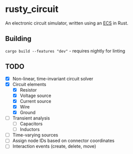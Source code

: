 # rusty_circuit

An electronic circuit simulator, written using an [ECS](https://en.wikipedia.org/wiki/Entity%E2%80%93component%E2%80%93system) in Rust.

## Building

`cargo build --features "dev"` - requires nightly for linting

## TODO

- [x] Non-linear, time-invariant circuit solver
- [x] Circuit elements
    - [x] Resistor
    - [x] Voltage source
    - [x] Current source
    - [x] Wire
    - [x] Ground
- [ ] Transient analysis
    - [ ] Capacitors
    - [ ] Inductors
- [ ] Time-varying sources
- [ ] Assign node IDs based on connector coordinates
- [ ] Interaction events (create, delete, move)
